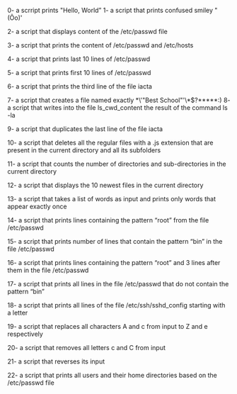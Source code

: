 0- a scrript prints "Hello, World”
1- a script that prints confused smiley "(Ôo)'

2- a script that displays content of the /etc/passwd file

3- a script that prints the content of /etc/passwd and /etc/hosts

4- a script that prints last 10 lines of /etc/passwd

5- a script that prints first 10 lines of /etc/passwd

6- a script that prints the third line of the file iacta

7- a script that creates a file named exactly \*\\'"Best School"\'\\*$\?\*\*\*\*\*:)
8- a script that writes into the file ls_cwd_content the result of the command ls -la

9- a script that duplicates the last line of the file iacta

10- a script that deletes all the regular files with a .js extension that are present in the current directory and all its subfolders

11- a script that counts the number of directories and sub-directories in the current directory

12- a script that displays the 10 newest files in the current directory

13- a script that takes a list of words as input and prints only words that appear exactly once

14- a script that prints lines containing the pattern “root” from the file /etc/passwd

15- a script that prints number of lines that contain the pattern “bin” in the file /etc/passwd

16- a script that prints lines containing the pattern “root” and 3 lines after them in the file /etc/passwd

17- a script that prints all lines in the file /etc/passwd that do not contain the pattern “bin”

18- a script that prints all lines of the file /etc/ssh/sshd_config starting with a letter

19- a script that replaces all characters A and c from input to Z and e respectively

20- a script that removes all letters c and C from input

21- a script that reverses its input

22- a script that prints all users and their home directories based on the /etc/passwd file

